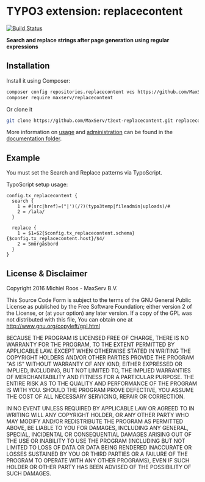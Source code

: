# TYPO3 extension: replacecontent

[![Build Status](https://travis-ci.org/MaxServ/t3ext-replacecontent.svg?branch=master)](https://travis-ci.org/MaxServ/t3ext-replacecontent)

**Search and replace strings after page generation using regular expressions**

## Installation

Install it using Composer:

```bash
composer config repositories.replacecontent vcs https://github.com/MaxServ/t3ext-replacecontent.git
composer require maxserv/replacecontent

```

Or clone it

```bash
git clone https://github.com/MaxServ/t3ext-replacecontent.git replacecontent
```

More information on [usage] and [administration] can be found in the [documentation folder].

## Example

You must set the Search and Replace patterns via TypoScript.

TypoScript setup usage:

```
config.tx_replacecontent {
  search {
    1 = #(src|href)=("|')(/?)(typo3temp|fileadmin|uploads)/#
    2 = /lala/
  }

  replace {
    1 = $1=$2{$config.tx_replacecontent.schema}{$config.tx_replacecontent.host}/$4/
    2 = Smörgåsbord
  }
}
```

## License & Disclaimer

Copyright 2016 Michiel Roos - MaxServ B.V.

This Source Code Form is subject to the terms of the GNU General Public License as published by the Free Software Foundation; either version 2 of the License, or (at your option) any later version. If a copy of the GPL was not distributed with this file, You can obtain one at http://www.gnu.org/copyleft/gpl.html

BECAUSE THE PROGRAM IS LICENSED FREE OF CHARGE, THERE IS NO WARRANTY FOR THE PROGRAM, TO THE EXTENT PERMITTED BY APPLICABLE LAW. EXCEPT WHEN OTHERWISE STATED IN WRITING THE COPYRIGHT HOLDERS AND/OR OTHER PARTIES PROVIDE THE PROGRAM "AS IS" WITHOUT WARRANTY OF ANY KIND, EITHER EXPRESSED OR IMPLIED, INCLUDING, BUT NOT LIMITED TO, THE IMPLIED WARRANTIES OF MERCHANTABILITY AND FITNESS FOR A PARTICULAR PURPOSE. THE ENTIRE RISK AS TO THE QUALITY AND PERFORMANCE OF THE PROGRAM IS WITH YOU. SHOULD THE PROGRAM PROVE DEFECTIVE, YOU ASSUME THE COST OF ALL NECESSARY SERVICING, REPAIR OR CORRECTION.

IN NO EVENT UNLESS REQUIRED BY APPLICABLE LAW OR AGREED TO IN WRITING WILL ANY COPYRIGHT HOLDER, OR ANY OTHER PARTY WHO MAY MODIFY AND/OR REDISTRIBUTE THE PROGRAM AS PERMITTED ABOVE, BE LIABLE TO YOU FOR DAMAGES, INCLUDING ANY GENERAL, SPECIAL, INCIDENTAL OR CONSEQUENTIAL DAMAGES ARISING OUT OF THE USE OR INABILITY TO USE THE PROGRAM (INCLUDING BUT NOT LIMITED TO LOSS OF DATA OR DATA BEING RENDERED INACCURATE OR LOSSES SUSTAINED BY YOU OR THIRD PARTIES OR A FAILURE OF THE PROGRAM TO OPERATE WITH ANY OTHER PROGRAMS), EVEN IF SUCH HOLDER OR OTHER PARTY HAS BEEN ADVISED OF THE POSSIBILITY OF SUCH DAMAGES.

[administration]: Documentation/Administration/Index.rst "Administration"
[documentation folder]: Documentation/Index.rst "Documentation folder"
[usage]: Documentation/Introduction/Index.rst "Usage"
